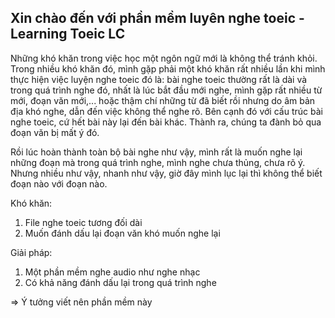 ## Xin chào đến với phần mềm luyên nghe toeic - Learning Toeic LC

Những khó khăn trong việc học một ngôn ngữ mới là không thể tránh khỏi. Trong nhiều khó khăn đó, mình gặp phải một khó khăn rất nhiều lần khi mình thực hiện việc luyện nghe toeic đó là: bài nghe toeic thường rất là dài và trong quá trình nghe đó, nhất là lúc bắt đầu mới nghe, mình gặp rất nhiều từ mới, đoạn văn mới,... hoặc thậm chí những từ đã biết rồi nhưng do âm bản địa khó nghe, dẫn đến việc không thể nghe rõ. Bên cạnh đó với cấu trúc bài nghe toeic, cứ hết bài này lại đến bài khác. Thành ra, chúng ta đành bỏ qua đoạn văn bị mất ý đó.

Rồi lúc hoàn thành toàn bộ bài nghe như vậy, mình rất là muốn nghe lại những đoạn mà trong quá trình nghe, mình nghe chưa thủng, chưa rõ ý. Nhưng nhiều như vậy, nhanh như vậy, giờ đây mình lục lại thì không thể biết đoạn nào với đoạn nào.

Khó khăn:
1. File nghe toeic tương đối dài
2. Muốn đánh dấu lại đoạn văn khó muốn nghe lại

Giải pháp:
1. Một phần mềm nghe audio như nghe nhạc
2. Có khả năng đánh dấu lại trong quá trình nghe

=> Ý tưởng viết nên phần mềm này

